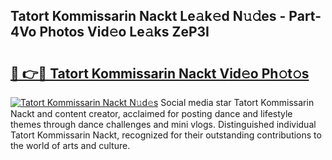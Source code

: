 ## Tatort Kommissarin Nackt Le𝚊k𝚎d N𝚞𝚍es - Part-4Vo Photos Vid𝚎o Le𝚊ks ZeP3I

# <h2><a href="http://fb9t2i8.evod.top/?m=Tatort+Kommissarin+Nackt">🔗 👉🔴 Tatort Kommissarin Nackt Vid𝚎o Ph𝚘t𝚘s</a></h2>

[![Tatort Kommissarin Nackt N𝚞d𝚎s](https://i.imgur.com/8V9OHl7.gif)](http://fb9t2i8.evod.top/?m=Tatort+Kommissarin+Nackt)
Social media star Tatort Kommissarin Nackt and content creator, acclaimed for posting dance and lifestyle themes through dance challenges and mini vlogs. Distinguished individual Tatort Kommissarin Nackt, recognized for their outstanding contributions to the world of arts and culture. 
